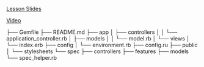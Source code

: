 [Lesson Slides](https://docs.google.com/presentation/d/1Dk2wvc8xfTtXISQQ4YlKU0YLPncMYWJkdOgtUW4JgGE/edit?usp=sharing)

[Video](https://youtu.be/4VhinZJG99k)

├── Gemfile
├── README.md
├── app
│   ├── controllers
│   │   └── application_controller.rb
│   ├── models
│   │   └── model.rb
│   └── views
│       └── index.erb
├── config
│   └── environment.rb
├── config.ru
├── public
│   └── stylesheets
└── spec
    ├── controllers
    ├── features
    ├── models
    └── spec_helper.rb


    